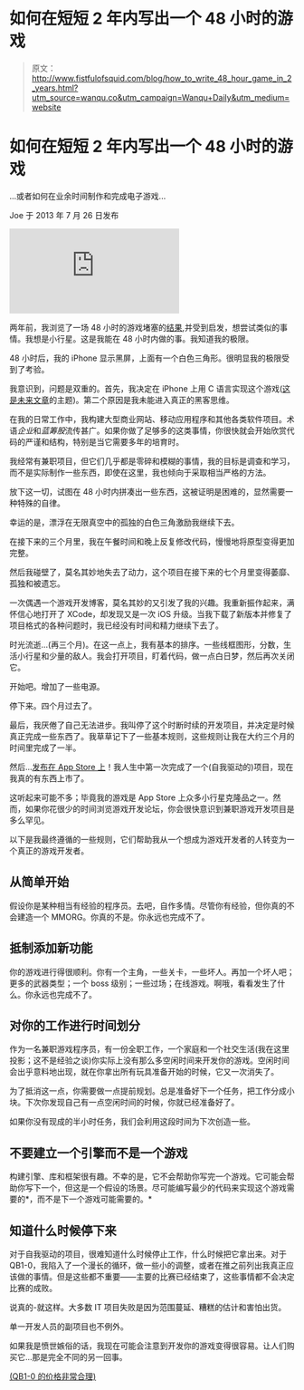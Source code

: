 # 如何在短短 2 年内写出一个 48 小时的游戏

> 原文：<http://www.fistfulofsquid.com/blog/how_to_write_48_hour_game_in_2_years.html?utm_source=wanqu.co&utm_campaign=Wanqu+Daily&utm_medium=website>

# 如何在短短 2 年内写出一个 48 小时的游戏

...或者如何在业余时间制作和完成电子游戏...

Joe 于 2013 年 7 月 26 日发布

<iframe src="https://www.youtube.com/embed/gJkFGrNRVbY" frameborder="0" allowfullscreen="">VIDEO</iframe>

两年前，我浏览了一场 48 小时的游戏堵塞的[结果](http://www.ludumdare.com/compo/ludum-dare-21/?action=preview&uid=398),并受到启发，想尝试类似的事情。我想是小行星。这是我能在 48 小时内做的事。我知道我的极限。

48 小时后，我的 iPhone 显示黑屏，上面有一个白色三角形。很明显我的极限受到了考验。

我意识到，问题是双重的。首先，我决定在 iPhone 上用 C 语言实现这个游戏([这是未来文章](how_to_make_games_the_hard_way.html)的主题)。第二个原因是我未能进入真正的黑客思维。

在我的日常工作中，我构建大型商业网站、移动应用程序和其他各类软件项目。术语*企业*和*蓝筹股*流传甚广。如果你做了足够多的这类事情，你很快就会开始欣赏代码的严谨和结构，特别是当它需要多年的培育时。

我经常有兼职项目，但它们几乎都是零碎和模糊的事情，我的目标是调查和学习，而不是实际制作一些东西，即使在这里，我也倾向于采取相当严格的方法。

放下这一切，试图在 48 小时内拼凑出一些东西，这被证明是困难的，显然需要一种特殊的自律。

幸运的是，漂浮在无限真空中的孤独的白色三角激励我继续下去。

在接下来的三个月里，我在午餐时间和晚上反复修改代码，慢慢地将原型变得更加完整。

然后我碰壁了，莫名其妙地失去了动力，这个项目在接下来的七个月里变得萎靡、孤独和被遗忘。

一次偶遇一个游戏开发博客，莫名其妙的又引发了我的兴趣。我重新振作起来，满怀信心地打开了 XCode，却发现又是一次 iOS 升级。当我下载了新版本并修复了项目格式的各种问题时，我已经没有时间和精力继续下去了。

时光流逝...(再三个月)。在这一点上，我有基本的排序。一些线框图形，分数，生活小行星和少量的敌人。我会打开项目，盯着代码，做一点白日梦，然后再次关闭它。

开始吧。增加了一些电源。

停下来。四个月过去了。

最后，我厌倦了自己无法进步。我叫停了这个时断时续的开发项目，并决定是时候真正完成一些东西了。我草草记下了一些基本规则，这些规则让我在大约三个月的时间里完成了一半。

然后...[发布在 App Store 上](https://itunes.apple.com/gb/app/qb1-0/id989626858)！我人生中第一次完成了一个(自我驱动的)项目，现在我真的有东西上市了。

这听起来可能不多；毕竟我的游戏是 App Store 上众多小行星克隆品之一。然而，如果你花很少的时间浏览游戏开发论坛，你会很快意识到兼职游戏开发项目是多么罕见。

以下是我最终遵循的一些规则，它们帮助我从一个想成为游戏开发者的人转变为一个真正的游戏开发者。

## 从简单开始

假设你是某种相当有经验的程序员。去吧，自作多情。尽管你有经验，但你真的不会建造一个 MMORG。你真的不是。你永远也完成不了。

## 抵制添加新功能

你的游戏进行得很顺利。你有一个主角，一些关卡，一些坏人。再加一个坏人吧；更多的武器类型；一个 boss 级别；一些过场；在线游戏。啊哦，看看发生了什么。你永远也完成不了。

## 对你的工作进行时间划分

作为一名兼职游戏程序员，有一份全职工作，一个家庭和一个社交生活(我在这里投影；这不是经验之谈)你实际上没有那么多空闲时间来开发你的游戏。空闲时间会出乎意料地出现，就在你拿出所有玩具准备开始的时候，它又一次消失了。

为了抵消这一点，你需要做一点提前规划。总是准备好下一个任务，把工作分成小块。下次你发现自己有一点空闲时间的时候，你就已经准备好了。

如果你没有现成的半小时任务，我们会利用这段时间为下次创造一些。

## 不要建立一个引擎而不是一个游戏

构建引擎、库和框架很有趣。不幸的是，它不会帮助你写完一个游戏。它可能会帮助你写下一个，但这是一个假设的场景。尽可能编写最少的代码来实现这个游戏需要的*，而不是下一个游戏可能需要的。*

## 知道什么时候停下来

对于自我驱动的项目，很难知道什么时候停止工作，什么时候把它拿出来。对于 QB1-0，我陷入了一个漫长的循环，做一些小的调整，或者在推之前列出我真正应该做的事情。但是这些都不重要——主要的比赛已经结束了，这些事情都不会决定比赛的成败。

说真的-就这样。大多数 IT 项目失败是因为范围蔓延、糟糕的估计和害怕出货。

单一开发人员的副项目也不例外。

如果我是愤世嫉俗的话，我现在可能会注意到开发你的游戏变得很容易。让人们购买它...那是完全不同的另一回事。

[(QB1-0 的价格非常合理)](https://itunes.apple.com/gb/app/qb1-0/id989626858)